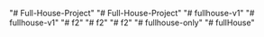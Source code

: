 
"# Full-House-Project" 
"# Full-House-Project" 
"# fullhouse-v1" 
"# fullhouse-v1" 
"# f2" 
"# f2" 
"# f2" 
"# fullhouse-only" 
"# fullHouse" 
